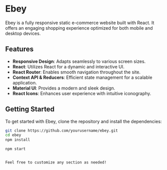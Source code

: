 # Ebey

Ebey is a fully responsive static e-commerce website built with React. It offers an engaging shopping experience optimized for both mobile and desktop devices.

## Features

- **Responsive Design**: Adapts seamlessly to various screen sizes.
- **React**: Utilizes React for a dynamic and interactive UI.
- **React Router**: Enables smooth navigation throughout the site.
- **Context API & Reducers**: Efficient state management for a scalable application.
- **Material UI**: Provides a modern and sleek design.
- **React Icons**: Enhances user experience with intuitive iconography.

## Getting Started

To get started with Ebey, clone the repository and install the dependencies:

```bash
git clone https://github.com/yourusername/ebey.git
cd ebey
npm install

npm start


Feel free to customize any section as needed!
